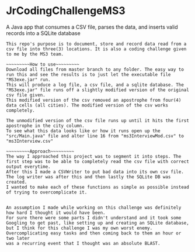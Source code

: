 # JrCodingChallengeMS3
A Java app that consumes a CSV file, parses the data, and inserts valid records into a SQLite database

~~~~~~~~~Summary~~~~~~~~~
This repo's purpose is to document, store and record data read from a csv file into three(3) locations. It is also a coding challenge given to me by the MS3 team.

~~~~~~~~~How to use~~~~~~~~~
Download all files from master branch to any folder. The easy way to run this and see the results is to just let the executable file "MS3exe.jar" run. 
This will produce a log file, a csv file, and a sqlite database. The "MS3exe.jar" file runs off a slightly modified version of the original csv file given.
This modified version of the csv removed an apostrophe from four(4) data cells (all cities). The modified version of the csv works completely.

The unmodified version of the csv file runs up until it hits the first apostrophe in the city column. 
To see what this data looks like or how it runs open up the "src/Main.java" file and alter line 16 from "ms3InterviewMod.csv" to "ms3Interview.csv"

~~~~~~~~~Approach~~~~~~~~~
The way I approached this project was to segment it into steps. The first step was to be able to completely read the csv file with correct output everytime. 
After this I made a CSVWriter to put bad data into its own csv file. The log writer was after this and then lastly the SQLite DB was created. 
I wanted to make each of these functions as simple as possible instead of trying to overcomplicate it.


An assumption I made while working on this challenge was definitely how hard I thought it would have been. 
For sure there were some parts I didn't understand and it took some Googling to get past, like setting up and creating an SQLite database,
but I think for this challenge I was my own worst enemy. Overcomplicating easy tasks and then coming back to them an hour or two later
was a recurring event that I thought was an absolute BLAST. 



